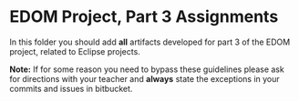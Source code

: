 # EDOM Project, Part 3 Assignments

In this folder you should add **all** artifacts developed for part 3 of the EDOM project, related to Eclipse projects.

**Note:** If for some reason you need to bypass these guidelines please ask for directions with your teacher and **always** state the exceptions in your commits and issues in bitbucket.
